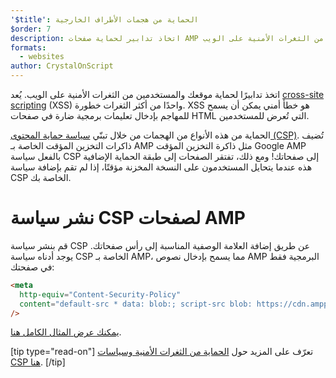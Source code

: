 ```yaml
---
'$title': الحماية من هجمات الأطراف الخارجية
$order: 7
description: اتخاذ تدابير لحماية صفحات AMP والمستخدمين من الثغرات الأمنية على الويب
formats:
  - websites
author: CrystalOnScript
---
```


اتخذ تدابيرًا لحماية موقعك والمستخدمين من الثغرات الأمنية على الويب. يُعد [cross-site scripting](https://www.google.com/about/appsecurity/learning/xss/) (XSS) واحدًا من أكثر الثغرات خطورة. XSS هو خطأ أمني يمكن أن يسمح للمهاجم بإدخال تعليمات برمجية ضارة في صفحات HTML التي تُعرض للمستخدمين.

الحماية من هذه الأنواع من الهجمات من خلال تبنّي [سياسة حماية المحتوى (CSP)](https://csp.withgoogle.com/docs/index.html). تُضيف ذاكرات التخزين المؤقت الخاصة بـ AMP مثل ذاكرة التخزين المؤقت Google AMP بالفعل سياسة CSP إلى صفحاتك! ومع ذلك، تفتقر الصفحات إلى طبقة الحماية الإضافية هذه عندما يتحايل المستخدمون على النسخة المخزنة مؤقتًا، إذا لم تقم بإضافة سياسة CSP الخاصة بك.

# نشر سياسة CSP لصفحات AMP

قم بنشر سياسة CSP عن طريق إضافة العلامة الوصفية المناسبة إلى رأس صفحاتك. يوجد أدناه سياسة CSP الخاصة بـ AMP، مما يسمح بإدخال نصوص AMP البرمجية فقط في صفحتك:

```html
<meta
  http-equiv="Content-Security-Policy"
  content="default-src * data: blob:; script-src blob: https://cdn.ampproject.org/v0.js https://cdn.ampproject.org/v0/ https://cdn.ampproject.org/viewer/ https://cdn.ampproject.org/rtv/; object-src 'none'; style-src 'unsafe-inline' https://cdn.ampproject.org/rtv/ https://cdn.materialdesignicons.com https://cloud.typography.com https://fast.fonts.net https://fonts.googleapis.com https://maxcdn.bootstrapcdn.com https://p.typekit.net https://use.fontawesome.com https://use.typekit.net; report-uri https://csp-collector.appspot.com/csp/amp"
/>
```

[يمكنك عرض المثال الكامل هنا](https://github.com/ampproject/amphtml/blob/master/examples/csp.amp.html).

[tip type="read-on"] تعرّف على المزيد حول [الحماية من الثغرات الأمنية وسياسات CSP هنا](https://developer.mozilla.org/en-US/docs/Web/HTTP/CSP). [/tip]
